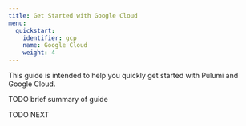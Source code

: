 ```yaml
---
title: Get Started with Google Cloud
menu:
  quickstart:
    identifier: gcp
    name: Google Cloud
    weight: 4
---
```


This guide is intended to help you quickly get started with Pulumi and Google Cloud.

TODO brief summary of guide

TODO NEXT
